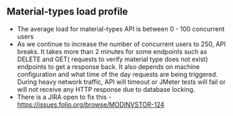 Material-types load profile
---------------------------------
* The average load for material-types API is between 0 - 100 concurrent users
* As we continue to increase the number of concurrent users to 250, API breaks. It takes more than 2 minutes for some endpoints such as DELETE and GET( requests to verify material type does not exist) endpoints to get a response back. It also depends on machine configuration and what time of the day requests are being triggered. During heavy network traffic, API will timeout or JMeter tests will fail or will not receive any HTTP response due to database locking.
* There is a JIRA open to fix this - https://issues.folio.org/browse/MODINVSTOR-124